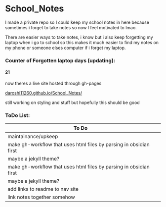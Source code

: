 # School_Notes
I made a private repo so I could keep my school notes in here because sometimes i forget to take notes so now I feel motivated to lmao.

There are easier ways to take notes, i know but i also keep forgetting my laptop when i go to school so this makes it much easier to find my notes on my phone or someone elses computer if i forget my laptop.

### Counter of Forgotten laptop days (updating):

#### 21

now theres a live site hosted through gh-pages

[daroshi11260.github.io/School_Notes/](https://daroshi11260.github.io/School_Notes/ "https://daroshi11260.github.io/School_Notes/")

still working on styling and stuff but hopefully this should be good


### ToDo List:


| To Do                                                              |     |
| ------------------------------------------------------------------ | --- |
| maintainance/upkeep                                                |     | 
| make gh-workflow that uses html files by parsing in obsidian first |     |
| maybe a jekyll theme?                                              |     |
| make gh-workflow that uses html files by parsing in obsidian first |     |
| maybe a jekyll theme?                                              |     |
| add links to readme to nav site                                    |     |
| link notes together somehow                                        |     |
